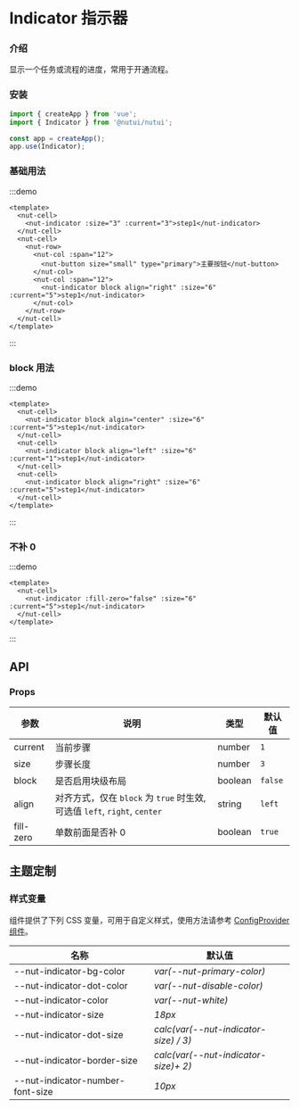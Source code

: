 # Indicator 指示器

### 介绍

显示一个任务或流程的进度，常用于开通流程。

### 安装

```js
import { createApp } from 'vue';
import { Indicator } from '@nutui/nutui';

const app = createApp();
app.use(Indicator);
```

### 基础用法

:::demo

```vue
<template>
  <nut-cell>
    <nut-indicator :size="3" :current="3">step1</nut-indicator>
  </nut-cell>
  <nut-cell>
    <nut-row>
      <nut-col :span="12">
        <nut-button size="small" type="primary">主要按钮</nut-button>
      </nut-col>
      <nut-col :span="12">
        <nut-indicator block align="right" :size="6" :current="5">step1</nut-indicator>
      </nut-col>
    </nut-row>
  </nut-cell>
</template>
```

:::

### block 用法

:::demo

```vue
<template>
  <nut-cell>
    <nut-indicator block algin="center" :size="6" :current="5">step1</nut-indicator>
  </nut-cell>
  <nut-cell>
    <nut-indicator block align="left" :size="6" :current="1">step1</nut-indicator>
  </nut-cell>
  <nut-cell>
    <nut-indicator block align="right" :size="6" :current="5">step1</nut-indicator>
  </nut-cell>
</template>
```

:::

### 不补 0

:::demo

```vue
<template>
  <nut-cell>
    <nut-indicator :fill-zero="false" :size="6" :current="5">step1</nut-indicator>
  </nut-cell>
</template>
```

:::

## API

### Props

| 参数 | 说明 | 类型 | 默认值 |
|  ---  |  ---  |  ---  |  ---  |
| current | 当前步骤 | number | `1` |
| size | 步骤长度 | number | `3` |
| block | 是否启用块级布局 | boolean | `false` |
| align | 对齐方式，仅在 `block` 为 `true` 时生效, 可选值 `left`, `right`, `center` | string | `left` |
| fill-zero | 单数前面是否补 0 | boolean | `true` |

## 主题定制

### 样式变量

组件提供了下列 CSS 变量，可用于自定义样式，使用方法请参考 [ConfigProvider 组件](#/zh-CN/component/configprovider)。

| 名称 | 默认值 |
|  ---  |  ---  |
| --nut-indicator-bg-color | _var(--nut-primary-color)_ |
| --nut-indicator-dot-color | _var(--nut-disable-color)_ |
| --nut-indicator-color | _var(--nut-white)_ |
| --nut-indicator-size | _18px_ |
| --nut-indicator-dot-size | _calc(var(--nut-indicator-size) / 3)_ |
| --nut-indicator-border-size | _calc(var(--nut-indicator-size)+ 2)_ |
| --nut-indicator-number-font-size | _10px_ |
